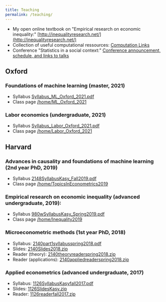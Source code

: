 ```yaml
---
title: Teaching
permalink: /teaching/
---
```


* My open online textbook on "Empirical research on economic inequality:" [http://inequalityresearch.net/](http://inequalityresearch.net/) 
* Collection of useful computational ressources: [Computation Links](/home/computationlinks/)
* Conference "Statistics in a social context:" [Conference announcement, schedule, and links to talks](/home/StatisticsSocialConference)  

## Oxford

### Foundations of machine learning  (master, 2021)
* Syllabus [Syllabus_ML_Oxford_2021.pdf](/home/files/teaching/ML_Oxford_2021/Syllabus_ML_Oxford_2021.pdf)
* Class page [/home/ML_Oxford_2021](/home/ML_Oxford_2021)

### Labor economics (undergraduate, 2021)
* Syllabus [Syllabus_Labor_Oxford_2021.pdf](/home/files/teaching/Labor_Oxford_2021/Syllabus_Labor_Oxford_2021.pdf)
* Class page [/home/Labor_Oxford_2021](/home/Labor_Oxford_2021)

## Harvard

### Advances in causality and foundations of machine learning  (2nd year PhD, 2019)
* Syllabus [2148SyllabusKasy_Fall2019.pdf](/home/files/teaching/TopicsEconometrics2019/2148SyllabusKasy_Fall2019.pdf)
* Class page [/home/TopicsInEconometrics2019](/home/TopicsInEconometrics2019)

### Empirical research on economic inequality (advanced undergraduate, 2019):
* Syllabus [980wSyllabusKasy_Spring2019.pdf](/home/files/teaching/Inequality2019/980wSyllabusKasy_Spring2019.pdf) 
* Class page [/home/Inequality2019](/home/Inequality2019)

### Microeconometric methods (1st year PhD, 2018)
* Syllabus: [2140part1syllabusspring2018.pdf](/home/files/teaching/MicroeconometricMethods/2140part1syllabusspring2018.pdf) 
* Slides: [2140Slides2018.zip](/home/files/teaching/MicroeconometricMethods/2140Slides2018.zip) 
* Reader (theory): [2140theoryreaderspring2018.zip](/home/files/teaching/MicroeconometricMethods/2140theoryreaderspring2018.zip) 
* Reader (applications): [2140appliedreaderspring2018.zip](/home/files/teaching/MicroeconometricMethods/2140appliedreaderspring2018.zip) 

<!-- ### Topics in econometrics (2nd year PhD, 2017)

* Syllabus: [2148syllabuskasy2017.pdf](/home/files/teaching/TopicsEconometrics/2148syllabuskasy2017.pdf) 
* Slides: [2148SlidesFall2017.zip](/home/files/teaching/TopicsEconometrics/2148SlidesFall2017.zip) 
* Reader: [2148readerfall2017.zip](/home/files/teaching/TopicsEconometrics/2148readerfall2017.zip)  -->


### Applied econometrics (advanced undergraduate, 2017)
* Syllabus: [1126SyllabusKasyfall2017.pdf](/home/files/teaching/AppliedEconometrics/1126SyllabusKasyfall2017.pdf) 
* Slides: [1126SlidesKasy.zip](/home/files/teaching/AppliedEconometrics/1126SlidesKasy.zip) 
* Reader: [1126readerfall2017.zip](/home/files/teaching/AppliedEconometrics/1126readerfall2017.zip) 
